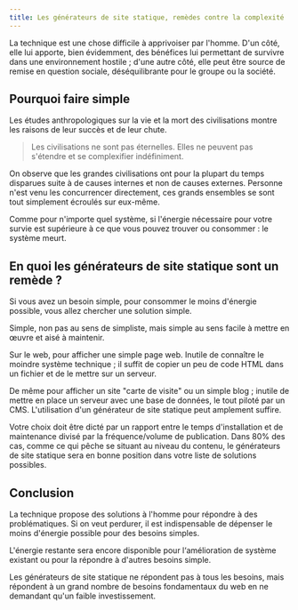 ```yaml
---
title: Les générateurs de site statique, remèdes contre la complexité
---
```


La technique est une chose difficile à apprivoiser par l'homme. D'un côté, elle lui apporte, bien évidemment, des bénéfices lui permettant de survivre dans une environnement hostile ; d'une autre côté, elle peut être source de remise en question sociale, déséquilibrante pour le groupe ou la société.

## Pourquoi faire simple

Les études anthropologiques sur la vie et la mort des civilisations montre les raisons de leur succès et de leur chute.

> Les civilisations ne sont pas éternelles. Elles ne peuvent pas s'étendre et se complexifier indéfiniment.

On observe que les grandes civilisations ont pour la plupart du temps disparues suite à de causes internes et non de causes externes. Personne n'est venu les concurrencer directement, ces grands ensembles se sont tout simplement écroulés sur eux-même.

Comme pour n'importe quel système, si l'énergie nécessaire pour votre survie est supérieure à ce que vous pouvez trouver ou consommer : le système meurt.

## En quoi les générateurs de site statique sont un remède ?

Si vous avez un besoin simple, pour consommer le moins d'énergie possible, vous allez chercher une solution simple.

Simple, non pas au sens de simpliste, mais simple au sens facile à mettre en œuvre et aisé à maintenir.

Sur le web, pour afficher une simple page web. Inutile de connaître le moindre système technique ; il suffit de copier un peu de code HTML dans un fichier et de le mettre sur un serveur. 

De même pour afficher un site "carte de visite" ou un simple blog ; inutile de mettre en place un serveur avec une base de données, le tout piloté par un CMS. L'utilisation d'un générateur de site statique peut amplement suffire.

Votre choix doit être dicté par un rapport entre le temps d'installation et de maintenance divisé par la fréquence/volume de publication. Dans 80% des cas, comme ce qui pêche se situant au niveau du contenu, le générateurs de site statique sera en bonne position dans votre liste de solutions possibles.

## Conclusion

La technique propose des solutions à l'homme pour répondre à des problématiques. Si on veut perdurer, il est indispensable de dépenser le moins d'énergie possible pour des besoins simples.

L'énergie restante sera encore disponible pour l‘amélioration de système existant ou pour la répondre à d'autres besoins simple.

Les générateurs de site statique ne répondent pas à tous les besoins, mais répondent à un grand nombre de besoins fondamentaux du web en ne demandant qu'un faible investissement.
